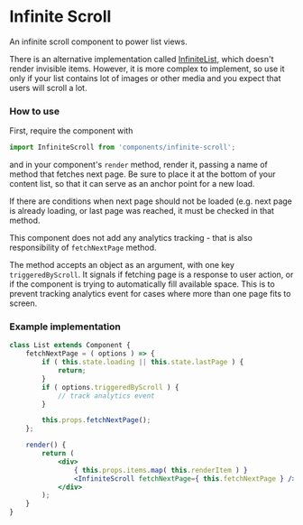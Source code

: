 # Infinite Scroll

An infinite scroll component to power list views.

There is an alternative implementation called [InfiniteList](../infinite-list), which doesn't render invisible items. However, it is more complex to implement, so use it only if your list contains lot of images or other media and you expect that users will scroll a lot.

### How to use

First, require the component with

```js
import InfiniteScroll from 'components/infinite-scroll';
```

and in your component's `render` method, render it, passing a name of method that fetches next page. Be sure to place it at the bottom of your content list, so that it can serve as an anchor point for a new load.

If there are conditions when next page should not be loaded (e.g. next page is already loading, or last page was reached, it must be checked in that method.

This component does not add any analytics tracking - that is also responsibility of `fetchNextPage` method.

The method accepts an object as an argument, with one key `triggeredByScroll`. It signals if fetching page is a response to user action, or if the component is trying to automatically fill available space. This is to prevent tracking analytics event for cases where more than one page fits to screen.

### Example implementation

```jsx
class List extends Component {
	fetchNextPage = ( options ) => {
		if ( this.state.loading || this.state.lastPage ) {
			return;
		}
		if ( options.triggeredByScroll ) {
			// track analytics event
		}

		this.props.fetchNextPage();
	};

	render() {
		return (
			<div>
				{ this.props.items.map( this.renderItem ) }
				<InfiniteScroll fetchNextPage={ this.fetchNextPage } />
			</div>
		);
	}
}
```
